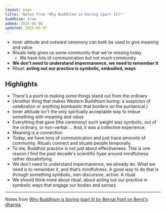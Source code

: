 ```yaml
---
layout: page
title: 'Notes from "Why Buddhism is boring (part II)"'
buddhism: true
added: 2025-05-06
updated: 2025-05-07
---
```


- Inner attitude and outward ceremony can both be used to give meaning and value
- Rituals help gives us some community that we're missing today
    - We have lots of communication but not much community
- **We don't need to understand impermanence, we need to remember it**
- Ritual: **acting out our practice is symbolic, embodied, ways**

## Highlights

- There's a point to making some things stand out from the ordinary
- (Another thing that makes Western Buddhism boring: a suspicion of celebration or anything bombastic that borders on the puritanical.)
- Inner attitude isn't the only spiritually acceptable way to imbue something with meaning and value
- Everything that gave [the ceremony] such weight was symbolic, out of the ordinary, or non-verbal ... And, it was a collective experience.
- Meaning is a connection
- Today, we have tons of communication and just trace amounts of community. Rituals connect and situate people temporally.
- To me, Buddhist practice is not just about effectiveness. This is one reason I find the past decade's scientific hype around mindfulness rather dissatisfying.
- We don't need to understand impermanence, we already do. What we need is to remember it, and that’s mindfulness. A good way to do that is through something symbolic, non-discursive, active. A ritual.
- We should think more about ritual, about acting out our practice in symbolic ways that engage our bodies and senses

---

Notes from [Why Buddhism is boring (part II) by Bernat Font on Berni's dharma](https://bernisdharma.substack.com/p/why-buddhism-is-boring-rituals)